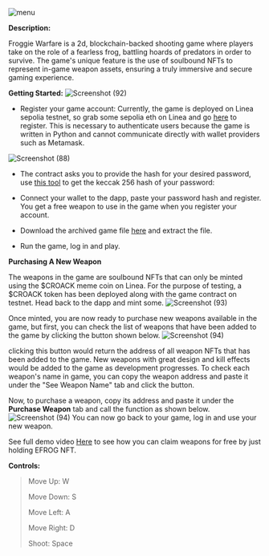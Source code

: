 
![menu](https://github.com/user-attachments/assets/3d9fe045-a9fe-47c7-a6eb-68abd1f8bf85)

<b>Description:</b>

  Froggie Warfare is a 2d, blockchain-backed shooting game where players take on the role of a fearless frog, battling hoards of predators in order to survive.
  The game's unique feature is the use of soulbound NFTs to represent in-game weapon assets, ensuring a truly immersive and secure gaming experience.

<b>Getting Started:</b>
![Screenshot (92)](https://github.com/user-attachments/assets/2544d53c-1719-4093-a8ac-5a07054e5419)


  * Register your game account: Currently, the game is deployed on Linea sepolia testnet, so grab some sepolia eth on Linea and
    go <a href="https://froggiewarfare.surge.sh/">here</a> to register. This is necessary to authenticate users because the game is written in Python and cannot communicate directly with wallet providers such as Metamask.

    
  ![Screenshot (88)](https://github.com/user-attachments/assets/2c800159-706d-4bc1-bb04-e602bc5e98ce)

  * The contract asks you to provide the hash for your desired password, use <a href="https://emn178.github.io/online-tools/keccak_256.html">this tool</a> to get the keccak 256 hash of your password: 

  * Connect your wallet to the dapp, paste your password hash and register. You get a free weapon to use in the game when you register your account.

  * Download the archived game file <a href="https://file.io/VewszwyNUlWn">here</a> and extract the file.
    
  * Run the game, log in and play.

<b>Purchasing A New Weapon </b>

The weapons in the game are soulbound NFTs that can only be minted using the $CROACK meme coin on Linea. For the purpose of testing, a $CROACK token has been deployed along with the game contract on testnet. Head back to the dapp and mint some.
![Screenshot (93)](https://github.com/user-attachments/assets/3f033e5d-6f6b-4eca-be5c-2ac53c6485e0)


Once minted, you are now ready to purchase new weapons available in the game, but first, you can check the list of weapons that have been added to the game by clicking the button shown below.
![Screenshot (94)](https://github.com/user-attachments/assets/80283380-a99d-4f4b-ac30-6f5cfe8691c9)

clicking this button would return the address of all weapon NFTs that has been added to the game. New weapons with great design and kill effects would be added to the game as development progresses.
To check each weapon's name in game, you can copy the weapon address and paste it under the "See Weapon Name" tab and click the button.

Now, to purchase a weapon, copy its address and paste it under the <b>Purchase Weapon</b> tab and call the function as shown below.
![Screenshot (94)](https://github.com/user-attachments/assets/15aefb2d-08fd-40c2-8181-a48a1ed36e65)
You can now go back to your game, log in and use your new weapon.

See full demo video <a href="https://drive.google.com/file/d/1tuGsEAHd_vku4NPkSZZ-MEdexknwz1Mq/view?usp=sharing">Here</a> to see how you can claim weapons for free by just holding EFROG NFT.


<b> Controls: </b>

> Move Up: W
>
> Move Down: S
> 
> Move Left: A
> 
> Move Right: D
> 
> Shoot: Space
